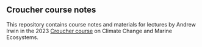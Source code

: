 ## Croucher course notes

This repository contains course notes and materials for lectures by 
Andrew Irwin in the 2023 
[Croucher course](https://projects.croucher.org.hk/summer-courses/climate-change-and-marine-ecosystems-3) on Climate Change and Marine Ecosystems.